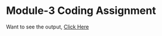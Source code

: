 # Module-3 Coding Assignment

Want to see the output, [Click Here](https://theshivai.github.io/HTML-CSS-and-Javascript-for-Web-Developers/Module-3/index.html)
